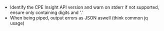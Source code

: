 - Identify the CPE Insight API version and warn on stderr if not supported, ensure only containing digits and '.'
- When being piped, output errors as JSON aswell (think common jq usage)
